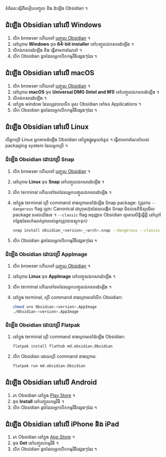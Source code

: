 ទំព័រនេះស្តីពីរបៀបបញ្ចូល និង​ ដំឡើង Obsidian ។

## ដំឡើង Obsidian នៅលើ Windows

1. បើក browser ហើយទៅ [បញ្ចូល Obsidian](https://obsidian.md/download) ។
2. នៅក្រោម **Windows** ចុច **64-bit installer** ទៅបញ្ចូលឯកសារដំឡើង ។
3. បើកឯកសារដំឡើង និង ធ្វើតាមការណែនាំ ។
4. បើក Obsidian ដូចដែលអ្នកបើកកម្មវិធីផ្សេងៗដែរ ។

## ដំឡើង Obsidian នៅលើ macOS

1. បើក browser ហើយទៅ [បញ្ចូល Obsidian](https://obsidian.md/download) ។
2. នៅក្រោម **macOS** ចុច **Universal DMG (Intel and M1)** ទៅបញ្ចូលឯកសារដំឡើង ។
3. បើកឯកសារដំឡើង ។
4. នៅក្នុង window ដែលត្រូវបានបើក អូស Obsidian ទៅថត Applications ។
5. បើក Obsidian ដូចដែលអ្នកបើកកម្មវិធីផ្សេងៗដែរ ។

## ដំឡើង Obsidian នៅលើ Linux

បើអ្នកប្រើ Linux អ្នកអាចដំឡើង Obsidian នៅក្នុងផ្លូវមួយចំនួន ។ ធ្វើតាមការណែនាំរបស់ packaging system ដែលអ្នកប្រើ ។

### ដំឡើង Obsidian ដោយប្រើ Snap

1. បើក browser ហើយទៅ [បញ្ចូល Obsidian](https://obsidian.md/download) ។
2. នៅក្រោម **Linux** ចុច **Snap** ទៅបញ្ចូលឯកសារដំឡើង ។
3. បើក terminal ហើយទៅថតដែលអ្នកបញ្ចូលឯកសារដំឡើង ។
4. នៅក្នុង terminal ប្រើ command ខាងក្រោមទៅដំឡើង Snap package: (ត្រូវការ `--dangerous` flag ព្រោះ Canonical ជាក្រុមហ៊ុនដែលបង្កើត Snap មិនបានពិនិត្យមើល package របស់យើងទេ ។ `--classic` flag អនុញ្ញាត Obsidian ឲ្យមានសិទ្ធិធ្វើអ្វី នៅក្រៅកន្លែងដែលកំណត់ត្រារបស់អ្នកត្រូវបានស្តុកទុក)

   ```bash
   snap install obsidian_<version>_<arch>.snap --dangerous --classic
   ```

5. បើក Obsidian ដូចដែលអ្នកបើកកម្មវិធីផ្សេងៗដែរ ។

### ដំឡើង Obsidian ដោយប្រើ AppImage

1. បើក browser ហើយទៅ [បញ្ចូល Obsidian](https://obsidian.md/download) ។
2. នៅក្រោម **Linux** ចុច **AppImage** ទៅបញ្ចូលឯកសារដំឡើង ។
3. បើក terminal ហើយទៅថតដែលអ្នកបញ្ចូលឯកសារដំឡើង ។
4. នៅក្នុង terminal, ប្រើ command ខាងក្រោមទៅបើក Obsidian:

   ```bash
   chmod u+x Obsidian-<version>.AppImage
   ./Obsidian-<version>.AppImage
   ```

### ដំឡើង Obsidian ដោយប្រើ Flatpak

1. នៅក្នុង terminal ប្រើ command ខាងក្រោមទៅដំឡើង Obsidian:

   ```bash
   flatpak install flathub md.obsidian.Obsidian
   ```

2. បើក Obsidian ដោយប្រើ command ខាង​ក្រោម:

   ```bash
   flatpak run md.obsidian.Obsidian
   ```

## ដំឡើង Obsidian នៅលើ Android

1. រក Obsidian នៅក្នុង [Play Store](https://play.google.com/store/apps/details?id=md.obsidian) ។
2. ចុច **Install** ទៅបញ្ចូលកម្មវិធី ។
3. បើក Obsidian ដូចដែលអ្នកបើកកម្មវិធីផ្សេងៗដែរ ។

## ដំឡើង Obsidian នៅលើ iPhone និង iPad

1. រក Obsidian នៅក្នុង [App Store](https://apps.apple.com/us/app/obsidian-connected-notes/id1557175442) ។
2. ចុច **Get** ទៅបញ្ចូលកម្មវិធី ។
3. បើក Obsidian ដូចដែលអ្នកបើកកម្មវិធីផ្សេងៗដែរ ។
